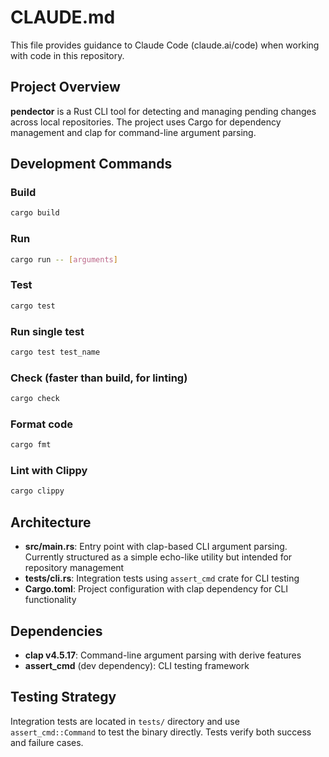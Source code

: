 # CLAUDE.md

This file provides guidance to Claude Code (claude.ai/code) when working with code in this repository.

## Project Overview

**pendector** is a Rust CLI tool for detecting and managing pending changes across local repositories. The project uses Cargo for dependency management and clap for command-line argument parsing.

## Development Commands

### Build
```bash
cargo build
```

### Run
```bash
cargo run -- [arguments]
```

### Test
```bash
cargo test
```

### Run single test
```bash
cargo test test_name
```

### Check (faster than build, for linting)
```bash
cargo check
```

### Format code
```bash
cargo fmt
```

### Lint with Clippy
```bash
cargo clippy
```

## Architecture

- **src/main.rs**: Entry point with clap-based CLI argument parsing. Currently structured as a simple echo-like utility but intended for repository management
- **tests/cli.rs**: Integration tests using `assert_cmd` crate for CLI testing
- **Cargo.toml**: Project configuration with clap dependency for CLI functionality

## Dependencies

- **clap v4.5.17**: Command-line argument parsing with derive features
- **assert_cmd** (dev dependency): CLI testing framework

## Testing Strategy

Integration tests are located in `tests/` directory and use `assert_cmd::Command` to test the binary directly. Tests verify both success and failure cases.